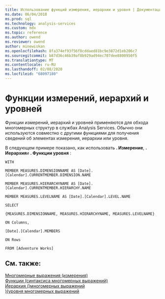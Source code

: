 ```yaml
---
title: Использование функций измерения, иерархии и уровня | Документация Майкрософт
ms.date: 06/04/2018
ms.prod: sql
ms.technology: analysis-services
ms.custom: mdx
ms.topic: reference
ms.author: owend
ms.reviewer: owend
author: minewiskan
ms.openlocfilehash: 8fa374ef93f56f8cddaed81bc9e3872d1eb206c7
ms.sourcegitcommit: b87d36c46b39af8b929ad94ec707dee8800950f5
ms.translationtype: MT
ms.contentlocale: ru-RU
ms.lasthandoff: 02/08/2020
ms.locfileid: "68097180"
---
```

# <a name="using-dimension-hierarchy-and-level-functions"></a>Функции измерений, иерархий и уровней


  Функции измерений, иерархий и уровней применяются для обхода многомерных структур в службах Analysis Services. Обычно они используются совместно с другими функциями для получения сведений об элементах измерения, иерархии или уровня.  
  
 В следующем примере показано, как использовать **. Измерение**, **. Иерархия**и **. Функции уровня** :  
  
 `WITH`  
  
 `MEMBER MEASURES.DIMENSIONNAME AS [Date].[Calendar].CURRENTMEMBER.DIMENSION.NAME`  
  
 `MEMBER MEASURES.HIERARCHYNAME AS [Date].[Calendar].CURRENTMEMBER.HIERARCHY.NAME`  
  
 `MEMBER MEASURES.LEVELNAME AS [Date].[Calendar].LEVEL.NAME`  
  
 `SELECT`  
  
 `{MEASURES.DIMENSIONNAME, MEASURES.HIERARCHYNAME, MEASURES.LEVELNAME}`  
  
 `ON Columns,`  
  
 `[Date].[Calendar].MEMBERS`  
  
 `ON Rows`  
  
 `FROM [Adventure Works]`  
  
## <a name="see-also"></a>См. также:  
 [Многомерные выражения &#40;измерения&#41;](../mdx/dimension-mdx.md)   
 [Функции &#40;синтаксиса многомерных выражений&#41;](../mdx/functions-mdx-syntax.md)   
 [Иерархия &#40;&#41;многомерных выражений](../mdx/hierarchy-mdx.md)   
 [&#41;&#40;уровня многомерных выражений](../mdx/level-mdx.md)  
  
  
